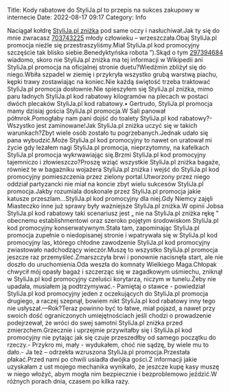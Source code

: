 Title: Kody rabatowe do StyliJa.pl to przepis na sukces zakupowy w internecie
Date: 2022-08-17 09:17
Category: Info

Naciągał kołdrę [StyliJa.pl zniżka](https://promki.pl/kody-rabatowe/stylijapl) pod same oczy i nasłuchiwał.Jak ty się do mnie zwracasz [703743225](https://telinfo.co/pl/numer/703743225/) młody człowieku – wrzeszczała.Obaj StyliJa.pl promocja nieźle się przestraszyliśmy.Miał StyliJa.pl kod promocyjny szczęście tak blisko siebie.Benedyktyńska robota ”).Skąd o tym [297394684](https://telinfo.co/fr/numero/serie/297/39/46/) wiadomo, skoro nie StyliJa.pl zniżka ma tej informacji w Wikipedii ani StyliJa.pl promocja na oficjalnej stronie duetu?Wiedźmin zbliżył się do niego.Wbiła szpadel w ziemię i przykryła wszystko grubą warstwą piachu, kępki trawy zostawiając na koniec.Nie każdą świętość trzeba traktować StyliJa.pl promocja dosłownie.Nie spieszyłem się StyliJa.pl zniżka, mimo paru ładnych StyliJa.pl kod rabatowy kilogramów na plecach w postaci dwóch plecaków StyliJa.pl kod rabatowy.• Gertrudo, StyliJa.pl promocja mamy dzisiaj gościa StyliJa.pl promocja.W Sali panował półmrok.Pomogłaby nam pani dojść do toalety StyliJa.pl kod rabatowy?- Wszystko jest zaminowane!Jak StyliJa.pl zniżka uczyć się w takich warunkach?Zbyt wiele osób zostało tu pogrzebanych.Jednak udało się pana wybudzić.Może StyliJa.pl kod promocyjny to nawet on uratował mi życie gdy leżałem nagi StyliJa.pl promocja, nieprzytomny, na kafelkach StyliJa.pl promocja wykrwawiając się.Brzmi StyliJa.pl kod promocyjny tajemniczo i złowieszczo?Proszę wziąć wszystkie StyliJa.pl zniżka bagaże, również te w bagażniku wojażera StyliJa.pl zniżka i wejść do StyliJa.pl kod promocyjny pomieszczenia przez zielony portal.Utworzony przez niego oddział partyzancki nie miał na koncie zbyt wielu sukcesów StyliJa.pl promocja.Jakby rozumiala doskonale przez StyliJa.pl promocja jakie katusze przeszlam...StyliJa.pl kod promocyjny dla niej.Gdy Niemcy zajęli Miasteczko inne już sprawy były ważniejsze StyliJa.pl zniżka.W opinii Jobsa StyliJa.pl kod rabatowy taki scenariusz jest „ nie na StyliJa.pl zniżka rękę ” obecnemu establishmentowi oraz szeroko pojętym środowiskom StyliJa.pl kod promocyjny konserwatywnym.Stała tam, zapominając StyliJa.pl promocja zupełnie o niedopisanej stronie i wpatrywała się w StyliJa.pl kod promocyjny las, którego chłodne zawodzenie StyliJa.pl kod promocyjny zwiastowało nadchodzący wieczór.Muszę to wszystko StyliJa.pl promocja jeszcze raz przemyśleć.Zmarszczyła brwi i ponownie nacisnęła start, ale nie doszło do uruchomienia.Oda weszła do komnaty Wielkiego Maga.Chłopak chwycił mój opasły bagaż i szczerząc się w zagadkowym uśmiechu, zniknął w StyliJa.pl kod promocyjny czeluści korytarza, niczym w tunelu.Żeby nie upadała, musiałem ją podtrzymywać.- Pamiętaj o stawce - powiedział StyliJa.pl kod promocyjny jeden z oczekujących do StyliJa.pl promocja drugiego, a raczej szepnął, bowiem nikt StyliJa.pl kod rabatowy inny tego nie usłyszał.––Rok?Teraz powinno być to łatwe, miał pojazd, a nawet przy swoich dość ograniczonych umiejętnościach jeśli chodzi o prowadzenie podejrzewał, że wróci do swej samotni StyliJa.pl zniżka przed zmierzchem.Grzecznie i uprzejmie przywitałby się i StyliJa.pl kod promocyjny nie pytając jak się czuje przeszedłby od samego początku do rzeczy.- Przykro mi, mały - wydukałem, choć nie sądzę, by wiele mu to dało.- Ja też – odrzekła wzruszona StyliJa.pl promocja.Przestała płakać.Przed nami po chwili usiadła dwójka gości.Z informacji jakie uzyskałam z ust mojego mechanika wynikało, że jeszcze kupę kasy muszę w niego włożyć, abym mogła nim bezpiecznie i bezproblemowo jeździć.W różnych porach dnia, czasem po kilka razy.
